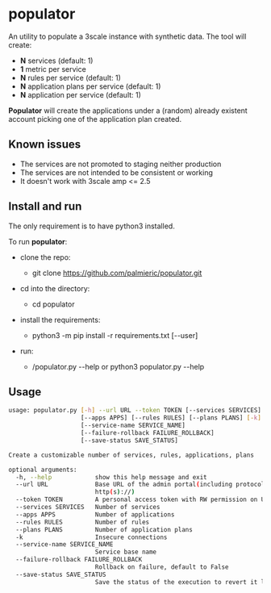 # populator

An utility to populate a 3scale instance with synthetic data. The tool will create:

- **N** services (default: 1)
- **1** metric per service
- **N** rules per service (default: 1)
- **N** application plans per service (default: 1)
- **N** application per service (default: 1)

**Populator** will create the applications under a (random) already existent account picking one of the application plan created.

## Known issues

- The services are not promoted to staging neither production
- The services are not intended to be consistent or working
- It doesn't work with 3scale amp <= 2.5

## Install and run

The only requirement is to have python3 installed.

To run **populator**:

- clone the repo: 
  - git clone https://github.com/palmieric/populator.git

- cd into the directory:
  - cd populator
- install the requirements:
  - python3 -m pip install -r requirements.txt [--user]
- run:
  - /populator.py --help or python3 populator.py --help

## Usage

~~~bash
usage: populator.py [-h] --url URL --token TOKEN [--services SERVICES]
                    [--apps APPS] [--rules RULES] [--plans PLANS] [-k]
                    [--service-name SERVICE_NAME]
                    [--failure-rollback FAILURE_ROLLBACK]
                    [--save-status SAVE_STATUS]

Create a customizable number of services, rules, applications, plans

optional arguments:
  -h, --help            show this help message and exit
  --url URL             Base URL of the admin portal(including protocol
                        http(s)://)
  --token TOKEN         A personal access token with RW permission on URL
  --services SERVICES   Number of services
  --apps APPS           Number of applications
  --rules RULES         Number of rules
  --plans PLANS         Number of application plans
  -k                    Insecure connections
  --service-name SERVICE_NAME
                        Service base name
  --failure-rollback FAILURE_ROLLBACK
                        Rollback on failure, default to False
  --save-status SAVE_STATUS
                        Save the status of the execution to revert it later
~~~
